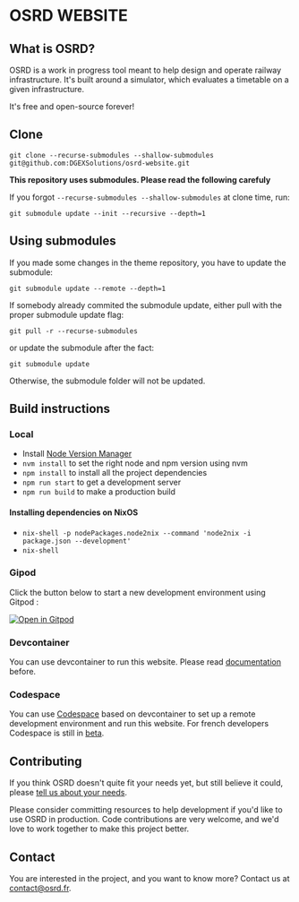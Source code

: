 # OSRD WEBSITE


## What is OSRD?

OSRD is a work in progress tool meant to help design and operate railway infrastructure.
It's built around a simulator, which evaluates a timetable on a given infrastructure.

It's free and open-source forever!


## Clone
`git clone --recurse-submodules --shallow-submodules git@github.com:DGEXSolutions/osrd-website.git`

**This repository uses submodules. Please read the following carefuly**

If you forgot `--recurse-submodules --shallow-submodules` at clone time, run:

`git submodule update --init --recursive --depth=1`

## Using submodules

If you made some changes in the theme repository, you have to update the submodule:

`git submodule update --remote --depth=1`

If somebody already commited the submodule update, either pull with the proper submodule update flag:

`git pull -r --recurse-submodules`

or update the submodule after the fact:

`git submodule update`

Otherwise, the submodule folder will not be updated.

## Build instructions

### Local

- Install [Node Version Manager](https://github.com/nvm-sh/nvm)
- `nvm install` to set the right node and npm version using nvm
- `npm install` to install all the project dependencies
- `npm run start` to get a development server
- `npm run build` to make a production build


#### Installing dependencies on NixOS

 - `nix-shell -p nodePackages.node2nix --command 'node2nix -i package.json --development'`
 - `nix-shell`


### Gipod

Click the button below to start a new development environment using Gitpod :

[![Open in Gitpod](https://gitpod.io/button/open-in-gitpod.svg)](https://gitpod.io/from-referrer/)

### Devcontainer

You can use devcontainer to run this website.
Please read [documentation](https://code.visualstudio.com/docs/remote/create-dev-container) before.


### Codespace
You can use [Codespace](https://fr.github.com/features/codespaces) based on devcontainer to set up a remote development environment and run this website.
For french developers Codespace is still in [beta](https://fr.github.com/features/codespaces).

## Contributing

If you think OSRD doesn't quite fit your needs yet, but still believe it could,
please [tell us about your needs](https://github.com/DGEXSolutions/osrd/issues/new).

Please consider committing resources to help development if you'd like to use OSRD in production.
Code contributions are very welcome, and we'd love to work together to make this project better.


## Contact

You are interested in the project, and you want to know more? Contact us at <contact@osrd.fr>.
